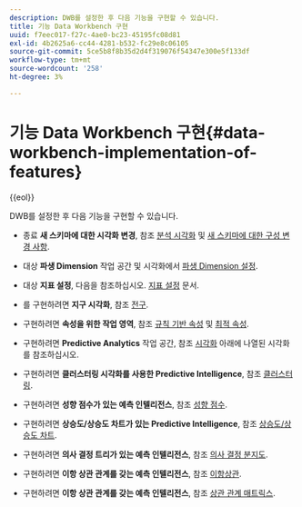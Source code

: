 ```yaml
---
description: DWB를 설정한 후 다음 기능을 구현할 수 있습니다.
title: 기능 Data Workbench 구현
uuid: f7eec017-f27c-4ae0-bc23-45195fc08d81
exl-id: 4b2625a6-cc44-4281-b532-fc29e8c06105
source-git-commit: 5ce5b8f8b35d2d4f319076f54347e300e5f133df
workflow-type: tm+mt
source-wordcount: '258'
ht-degree: 3%

---
```


# 기능 Data Workbench 구현{#data-workbench-implementation-of-features}

{{eol}}

DWB를 설정한 후 다음 기능을 구현할 수 있습니다.

* 종료 **새 스키마에 대한 시각화 변경**, 참조 [분석 시각화](https://experienceleague.adobe.com/docs/data-workbench/using/client/analysis-visualizations/c-analysis-vis.html) 및 [새 스키마에 대한 구성 변경 사항](../../../home/dwb-implement-overview/dwb-implement-deliver/dwb-implement-config-new-schema.md#concept-9aced98e988b48ebbf9e6607c182d0de).

* 대상 **파생 Dimension** 작업 공간 및 시각화에서 [파생 Dimension 설정](../../../home/dwb-implement-overview/dwb-implement-deliver/dwb-implement-derived-dims.md#concept-19a5c554ac3e4bc9b86b9aaca5f8cad6).

* 대상 **지표 설정**, 다음을 참조하십시오. [지표 설정](../../../home/dwb-implement-overview/dwb-implement-configure/dwb-implement-metric-setup.md#concept-f568a931db5b4b62b7b1e7827c7f7bf6) 문서.

* 를 구현하려면 **지구 시각화**, 참조 [전구](https://experienceleague.adobe.com/docs/data-workbench/using/client/analysis-visualizations/globes/c-globes.html).

* 구현하려면 **속성을 위한 작업 영역**, 참조 [규칙 기반 속성](https://experienceleague.adobe.com/docs/data-workbench/using/client/attribution-reports/c-rules-attrib.html?lang=en) 및 [최적 속성](https://experienceleague.adobe.com/docs/data-workbench/using/client/attribution-reports/c-attrib-algorithmic.html?lang=en).

* 구현하려면 **Predictive Analytics** 작업 공간, 참조 [시각화](https://experienceleague.adobe.com/docs/data-workbench/using/client/visualizations/c-vis.html) 아래에 나열된 시각화를 참조하십시오.

* 구현하려면 **클러스터링 시각화를 사용한 Predictive Intelligence**, 참조 [클러스터링](https://experienceleague.adobe.com/docs/data-workbench/using/client/analysis-visualizations/visitor-cluster/c-visitor-cluster.html?lang=en).

* 구현하려면 **성향 점수가 있는 예측 인텔리전스**, 참조 [성향 점수](https://experienceleague.adobe.com/docs/data-workbench/using/client/analysis-visualizations/visitor-propensity/c-visitor-propensity.html).

* 구현하려면 **상승도/상승도 차트가 있는 Predictive Intelligence**, 참조 [상승도/상승도 차트](https://experienceleague.adobe.com/docs/data-workbench/using/client/analysis-visualizations/visitor-propensity/c-propensity-gain-lift-chart.html).

* 구현하려면 **의사 결정 트리가 있는 예측 인텔리전스**, 참조 [의사 결정 분지도](https://experienceleague.adobe.com/docs/data-workbench/using/client/analysis-visualizations/decision-trees/c-decision-trees.html).

* 구현하려면 **이항 상관 관계를 갖는 예측 인텔리전스**, 참조 [이항상관](https://experienceleague.adobe.com/docs/data-workbench/using/client/analysis-visualizations/correlation-analysis/c-correlation-analysis.html).

* 구현하려면 **이항 상관 관계를 갖는 예측 인텔리전스**, 참조 [상관 관계 매트릭스](https://experienceleague.adobe.com/docs/data-workbench/using/client/analysis-visualizations/correlation-analysis/c-correlation-analysis.html).
